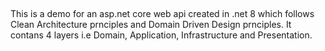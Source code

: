 ﻿##
This is a demo for an asp.net core web api created in .net 8 which follows Clean Architecture prnciples and Domain Driven Design prnciples. 
It contans 4 layers i.e Domain, Application, Infrastructure and Presentation.
